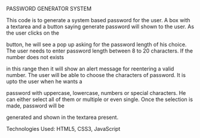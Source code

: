 PASSWORD GENERATOR SYSTEM

This code is to generate a system based password for the user. A box with a textarea and a button saying generate password will shown to the user. As the user clicks on the
 
button, he will see a pop up asking for the password length of his choice. The user needs to enter password length between 8 to 20 characters. If the number does not exists

in this range then it will show an alert message for reentering a valid number. The user will be able to choose the characters of password. It is upto the user when he wants a 

password with uppercase, lowercase, numbers or special characters. He can either select all of them or multiple or even single. Once the selection is made, password will be 

generated and shown in the textarea present. 


Technologies Used: HTML5, CSS3, JavaScript 

